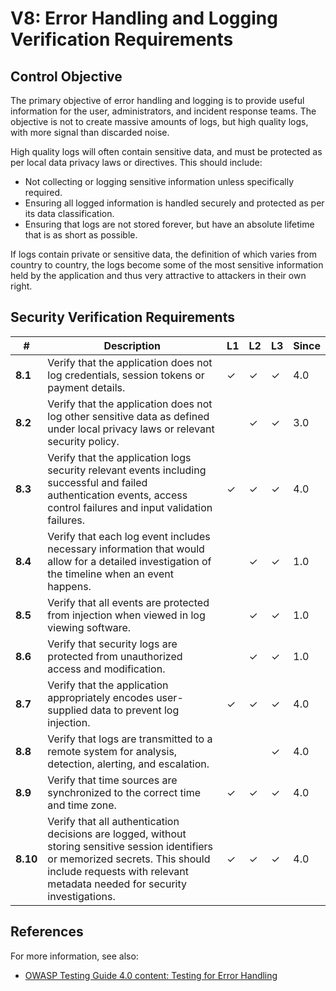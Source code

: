 # V8: Error Handling and Logging Verification Requirements

## Control Objective

The primary objective of error handling and logging is to provide useful information for the user, administrators, and incident response teams. The objective is not to create massive amounts of logs, but high quality logs, with more signal than discarded noise.

High quality logs will often contain sensitive data, and must be protected as per local data privacy laws or directives. This should include:

* Not collecting or logging sensitive information unless specifically required.
* Ensuring all logged information is handled securely and protected as per its data classification.
* Ensuring that logs are not stored forever, but have an absolute lifetime that is as short as possible.

If logs contain private or sensitive data, the definition of which varies from country to country, the logs become some of the most sensitive information held by the application and thus very attractive to attackers in their own right.

## Security Verification Requirements

| # | Description | L1 | L2 | L3 | Since |
| --- | --- | --- | --- | -- | -- |
| **8.1** | Verify that the application does not log credentials, session tokens or payment details. | ✓ | ✓ | ✓ | 4.0 |
| **8.2** | Verify that the application does not log other sensitive data as defined under local privacy laws or relevant security policy. |  | ✓ | ✓ | 3.0 |
| **8.3** | Verify that the application logs security relevant events including successful and failed authentication events, access control failures and input validation failures. | ✓ | ✓ | ✓ | 4.0 |
| **8.4** | Verify that each log event includes necessary information that would allow for a detailed investigation of the timeline when an event happens. |  | ✓ | ✓ | 1.0 |
| **8.5** | Verify that all events are protected from injection when viewed in log viewing software. |  | ✓ | ✓ | 1.0 |
| **8.6** | Verify that security logs are protected from unauthorized access and modification. |  | ✓ | ✓ | 1.0 |
| **8.7** | Verify that the application appropriately encodes user-supplied data to prevent log injection. | ✓ | ✓ | ✓ | 4.0 |
| **8.8** | Verify that logs are transmitted to a remote system for analysis, detection, alerting, and escalation. |  |  | ✓ | 4.0 |
| **8.9** | Verify that time sources are synchronized to the correct time and time zone. | ✓ | ✓ | ✓ | 4.0 |
| **8.10** | Verify that all authentication decisions are logged, without storing sensitive session identifiers or memorized secrets. This should include requests with relevant metadata needed for security investigations.  | ✓ | ✓ | ✓ | 4.0 |

## References

For more information, see also:

* [OWASP Testing Guide 4.0 content: Testing for Error Handling](https://www.owasp.org/index.php/Testing_for_Error_Handling)
